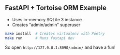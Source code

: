 ## FastAPI + Tortoise ORM Example

- Uses in-memory SQLite 3 instance
- Creates "admin/admin" superuser

```bash
make install  # Creates virtualenv with Poetry
make run      # Runs fastapi dev
```

So open `http://127.0.0.1:8090/admin/` and have a fun!